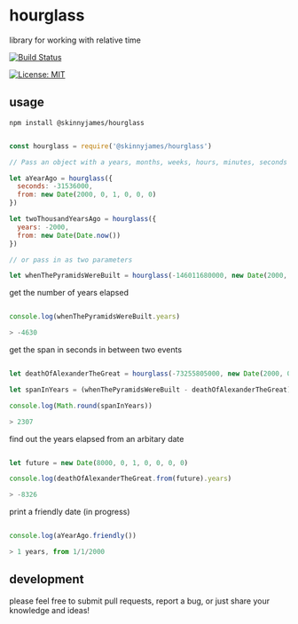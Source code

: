 # hourglass

library for working with relative time

[![Build Status](https://travis-ci.org/skinnyjames/hourglass.svg?branch=master)](https://travis-ci.org/skinnyjames/hourglass)

[![License: MIT](https://img.shields.io/badge/License-MIT-yellow.svg)](https://opensource.org/licenses/MIT)


## usage

```
npm install @skinnyjames/hourglass

```

```javascript 

const hourglass = require('@skinnyjames/hourglass')

// Pass an object with a years, months, weeks, hours, minutes, seconds and a from property

let aYearAgo = hourglass({
  seconds: -31536000,
  from: new Date(2000, 0, 1, 0, 0, 0)
})

let twoThousandYearsAgo = hourglass({
  years: -2000,
  from: new Date(Date.now())
})

// or pass in as two parameters

let whenThePyramidsWereBuilt = hourglass(-146011680000, new Date(2000, 0, 1, 0, 0, 0, 0))

```

get the number of years elapsed

```javascript

console.log(whenThePyramidsWereBuilt.years)

> -4630

```

get the span in seconds in between two events

```javascript

let deathOfAlexanderTheGreat = hourglass(-73255805000, new Date(2000, 0, 1, 0, 0, 0, 0))

let spanInYears = (whenThePyramidsWereBuilt - deathOfAlexanderTheGreat) / 31536000

console.log(Math.round(spanInYears))

> 2307

```

find out the years elapsed from an arbitary date

```javascript

let future = new Date(8000, 0, 1, 0, 0, 0, 0)

console.log(deathOfAlexanderTheGreat.from(future).years)

> -8326

```

print a friendly date (in progress)


```javascript

console.log(aYearAgo.friendly())

> 1 years, from 1/1/2000

```

## development

please feel free to submit pull requests, report a bug, or just share your knowledge and ideas!

